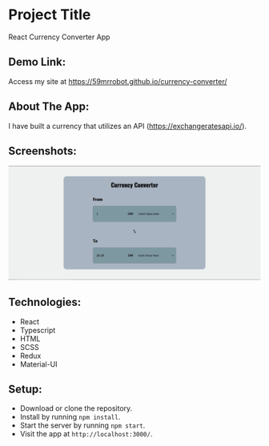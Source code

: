 # Project Title

React Currency Converter App

## Demo Link:

Access my site at https://59mrrobot.github.io/currency-converter/

## About The App:

I have built a currency that utilizes an API (https://exchangeratesapi.io/).

## Screenshots:

![App screenshot - currency converter](currency-screenshot.png)

## Technologies:

- React
- Typescript
- HTML
- SCSS
- Redux
- Material-UI

## Setup:

- Download or clone the repository.
- Install by running `npm install`.
- Start the server by running `npm start`.
- Visit the app at `http://localhost:3000/`.
